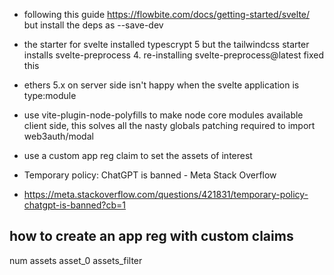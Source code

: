 * following this guide https://flowbite.com/docs/getting-started/svelte/
    but install the deps as --save-dev
* the starter for svelte installed typescrypt 5 but the tailwindcss starter installs svelte-preprocess 4. re-installing svelte-preprocess@latest fixed this
* ethers 5.x on server side isn't happy when the svelte application is type:module
* use vite-plugin-node-polyfills to make node core modules available client side, this solves all the nasty globals patching required to import web3auth/modal

* use a custom app reg claim to set the assets of interest
* Temporary policy: ChatGPT is banned - Meta Stack Overflow
* https://meta.stackoverflow.com/questions/421831/temporary-policy-chatgpt-is-banned?cb=1

## how to create an app reg with custom claims

num assets
asset_0
assets_filter